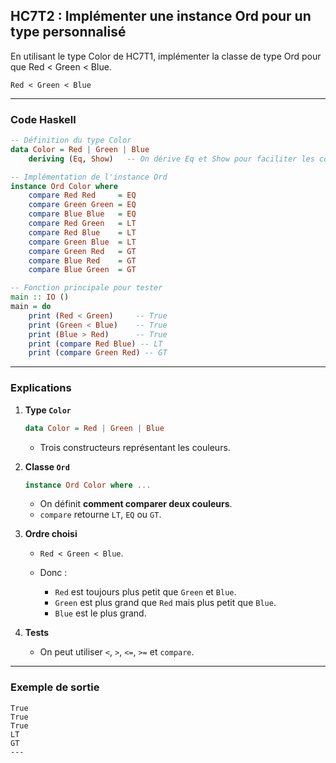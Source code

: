 ## HC7T2 : Implémenter une instance Ord pour un type personnalisé

En utilisant le type Color de HC7T1, implémenter la classe de type Ord pour que Red < Green < Blue.

```
Red < Green < Blue
```

---

### Code Haskell

```haskell
-- Définition du type Color
data Color = Red | Green | Blue
    deriving (Eq, Show)   -- On dérive Eq et Show pour faciliter les comparaisons et l'affichage

-- Implémentation de l'instance Ord
instance Ord Color where
    compare Red Red     = EQ
    compare Green Green = EQ
    compare Blue Blue   = EQ
    compare Red Green   = LT
    compare Red Blue    = LT
    compare Green Blue  = LT
    compare Green Red   = GT
    compare Blue Red    = GT
    compare Blue Green  = GT

-- Fonction principale pour tester
main :: IO ()
main = do
    print (Red < Green)     -- True
    print (Green < Blue)    -- True
    print (Blue > Red)      -- True
    print (compare Red Blue) -- LT
    print (compare Green Red) -- GT
```

---

### Explications

1. **Type `Color`**

   ```haskell
   data Color = Red | Green | Blue
   ```

   * Trois constructeurs représentant les couleurs.

2. **Classe `Ord`**

   ```haskell
   instance Ord Color where ...
   ```

   * On définit **comment comparer deux couleurs**.
   * `compare` retourne `LT`, `EQ` ou `GT`.

3. **Ordre choisi**

   * `Red < Green < Blue`.
   * Donc :

     * `Red` est toujours plus petit que `Green` et `Blue`.
     * `Green` est plus grand que `Red` mais plus petit que `Blue`.
     * `Blue` est le plus grand.

4. **Tests**

   * On peut utiliser `<`, `>`, `<=`, `>=` et `compare`.

---

### Exemple de sortie

```
True
True
True
LT
GT
---
